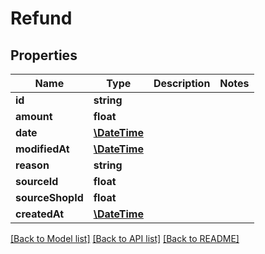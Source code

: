 # Refund

## Properties
Name | Type | Description | Notes
------------ | ------------- | ------------- | -------------
**id** | **string** |  | 
**amount** | **float** |  | 
**date** | [**\DateTime**](\DateTime.md) |  | 
**modifiedAt** | [**\DateTime**](\DateTime.md) |  | 
**reason** | **string** |  | 
**sourceId** | **float** |  | 
**sourceShopId** | **float** |  | 
**createdAt** | [**\DateTime**](\DateTime.md) |  | 

[[Back to Model list]](../README.md#documentation-for-models) [[Back to API list]](../README.md#documentation-for-api-endpoints) [[Back to README]](../README.md)


